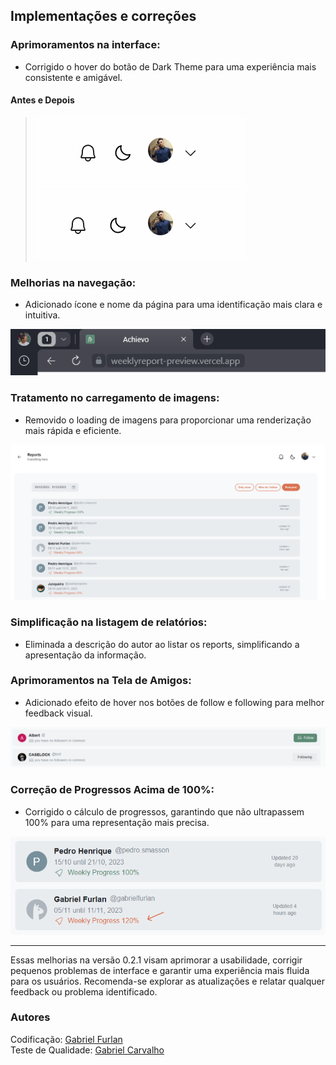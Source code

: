 ## Implementações e correções

### Aprimoramentos na interface:

- Corrigido o hover do botão de Dark Theme para uma experiência mais consistente e amigável.

#### Antes e Depois
>![Alt text](<before btn theme hover.gif>)
>![Alt text](<after btn theme hover.gif>)

### Melhorias na navegação:

- Adicionado ícone e nome da página para uma identificação mais clara e intuitiva.

![Alt text](image-10.png)

### Tratamento no carregamento de imagens:

- Removido o loading de imagens para proporcionar uma renderização mais rápida e eficiente.

![Alt text](image-11.png)

### Simplificação na listagem de relatórios:

- Eliminada a descrição do autor ao listar os reports, simplificando a apresentação da informação.

### Aprimoramentos na Tela de Amigos:

- Adicionado efeito de hover nos botões de follow e following para melhor feedback visual.

![Alt text](<list follow friends hovering.gif>)

### Correção de Progressos Acima de 100%:

- Corrigido o cálculo de progressos, garantindo que não ultrapassem 100% para uma representação mais precisa.

![Alt text](Group-68.png)

---

Essas melhorias na versão 0.2.1 visam aprimorar a usabilidade, corrigir pequenos problemas de interface e garantir uma experiência mais fluida para os usuários. Recomenda-se explorar as atualizações e relatar qualquer feedback ou problema identificado.

### Autores

Codificação: [Gabriel Furlan](https://github.com/gabrielfurlan-dev)<br/>
Teste de Qualidade: [Gabriel Carvalho](https://github.com/oGabrielCarvalho)

